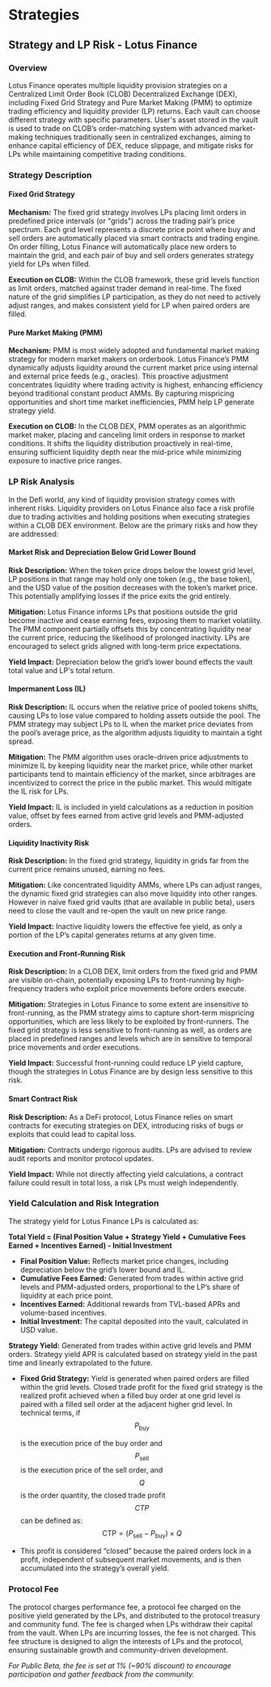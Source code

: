 # Strategies

## Strategy and LP Risk - Lotus Finance

### Overview

Lotus Finance operates multiple liquidity provision strategies on a Centralized Limit Order Book (CLOB) Decentralized Exchange (DEX), including Fixed Grid Strategy and Pure Market Making (PMM) to optimize trading efficiency and liquidity provider (LP) returns. Each vault can choose different strategy with specific parameters. User's asset stored in the vault is used to trade on CLOB’s order-matching system with advanced market-making techniques traditionally seen in centralized exchanges, aiming to enhance capital efficiency of DEX, reduce slippage, and mitigate risks for LPs while maintaining competitive trading conditions.

### Strategy Description

#### Fixed Grid Strategy

**Mechanism:** The fixed grid strategy involves LPs placing limit orders in predefined price intervals (or "grids") across the trading pair’s price spectrum. Each grid level represents a discrete price point where buy and sell orders are automatically placed via smart contracts and trading engine. On order filling, Lotus Finance will automatically place new orders to maintain the grid, and each pair of buy and sell orders generates strategy yield for LPs when filled.

**Execution on CLOB:** Within the CLOB framework, these grid levels function as limit orders, matched against trader demand in real-time. The fixed nature of the grid simplifies LP participation, as they do not need to actively adjust ranges, and makes consistent yield for LP when paired orders are filled.

#### Pure Market Making (PMM)

**Mechanism:** PMM is most widely adopted and fundamental market making strategy for modern market makers on orderbook. Lotus Finance’s PMM dynamically adjusts liquidity around the current market price using internal and external price feeds (e.g., oracles). This proactive adjustment concentrates liquidity where trading activity is highest, enhancing efficiency beyond traditional constant product AMMs. By capturing mispricing opportunities and short time market inefficiencies, PMM help LP generate strategy yield.

**Execution on CLOB:** In the CLOB DEX, PMM operates as an algorithmic market maker, placing and canceling limit orders in response to market conditions. It shifts the liquidity distribution proactively in real-time, ensuring sufficient liquidity depth near the mid-price while minimizing exposure to inactive price ranges.

### LP Risk Analysis

In the Defi world, any kind of liquidity provision strategy comes with inherent risks. Liquidity providers on Lotus Finance also face a risk profile due to trading activities and holding positions when executing strategies within a CLOB DEX environment. Below are the primary risks and how they are addressed:

#### Market Risk and Depreciation Below Grid Lower Bound

**Risk Description:** When the token price drops below the lowest grid level, LP positions in that range may hold only one token (e.g., the base token), and the USD value of the position decreases with the token’s market price. This potentially amplifying losses if the price exits the grid entirely.

**Mitigation:** Lotus Finance informs LPs that positions outside the grid become inactive and cease earning fees, exposing them to market volatility. The PMM component partially offsets this by concentrating liquidity near the current price, reducing the likelihood of prolonged inactivity. LPs are encouraged to select grids aligned with long-term price expectations.

**Yield Impact:** Depreciation below the grid’s lower bound effects the vault total value and LP's total return.

#### Impermanent Loss (IL)

**Risk Description:** IL occurs when the relative price of pooled tokens shifts, causing LPs to lose value compared to holding assets outside the pool. The PMM strategy may subject LPs to IL when the market price deviates from the pool’s average price, as the algorithm adjusts liquidity to maintain a tight spread.

**Mitigation:** The PMM algorithm uses oracle-driven price adjustments to minimize IL by keeping liquidity near the market price, while other market participants tend to maintain efficiency of the market, since arbitrages are incentivized to correct the price in the public market. This would mitigate the IL risk for LPs.

**Yield Impact:** IL is included in yield calculations as a reduction in position value, offset by fees earned from active grid levels and PMM-adjusted orders.

#### Liquidity Inactivity Risk

**Risk Description:** In the fixed grid strategy, liquidity in grids far from the current price remains unused, earning no fees.

**Mitigation:** Like concentrated liquidity AMMs, where LPs can adjust ranges, the dynamic fixed grid strategies can also move liquidity into other ranges. However in naive fixed grid vaults (that are available in public beta), users need to close the vault and re-open the vault on new price range.

**Yield Impact:** Inactive liquidity lowers the effective fee yield, as only a portion of the LP’s capital generates returns at any given time.

#### Execution and Front-Running Risk

**Risk Description:** In a CLOB DEX, limit orders from the fixed grid and PMM are visible on-chain, potentially exposing LPs to front-running by high-frequency traders who exploit price movements before orders execute.

**Mitigation:** Strategies in Lotus Finance to some extent are insensitive to front-running, as the PMM strategy aims to capture short-term mispricing opportunities, which are less likely to be exploited by front-runners. The fixed grid strategy is less sensitive to front-running as well, as orders are placed in predefined ranges and levels which are in sensitive to temporal price movements and order executions.

**Yield Impact:** Successful front-running could reduce LP yield capture, though the strategies in Lotus Finance are by design less sensitive to this risk.

#### Smart Contract Risk

**Risk Description:** As a DeFi protocol, Lotus Finance relies on smart contracts for executing strategies on DEX, introducing risks of bugs or exploits that could lead to capital loss.

**Mitigation:** Contracts undergo rigorous audits. LPs are advised to review audit reports and monitor protocol updates.

**Yield Impact:** While not directly affecting yield calculations, a contract failure could result in total loss, a risk LPs must weigh independently.

### Yield Calculation and Risk Integration

The strategy yield for Lotus Finance LPs is calculated as:

**Total Yield = (Final Position Value + Strategy Yield + Cumulative Fees Earned + Incentives Earned) - Initial Investment**

* **Final Position Value:** Reflects market price changes, including depreciation below the grid’s lower bound and IL.
* **Cumulative Fees Earned:** Generated from trades within active grid levels and PMM-adjusted orders, proportional to the LP’s share of liquidity at each price point.
* **Incentives Earned:** Additional rewards from TVL-based APRs and volume-based incentives.
* **Initial Investment:** The capital deposited into the vault, calculated in USD value.

**Strategy Yield:** Generated from trades within active grid levels and PMM orders. Strategy yield APR is calculated based on strategy yield in the past time and linearly extrapolated to the future.

*   **Fixed Grid Strategy:** Yield is generated when paired orders are filled within the grid levels. Closed trade profit for the fixed grid strategy is the realized profit achieved when a filled buy order at one grid level is paired with a filled sell order at the adjacent higher grid level. In technical terms, if $$P_{\text{buy}}$$

    is the execution price of the buy order and $$P_{\text{sell}}$$ is the execution price of the sell order, and $$Q$$ is the order quantity, the closed trade profit $$CTP$$ can be defined as:\
    $$\text{CTP} = (P_{\text{sell}} - P_{\text{buy}}) \times Q$$
* This profit is considered “closed” because the paired orders lock in a profit, independent of subsequent market movements, and is then accumulated into the strategy’s overall yield.

### Protocol Fee

The protocol charges performance fee, a protocol fee charged on the positive yield generated by the LPs, and distributed to the protocol treasury and community fund. The fee is charged when LPs withdraw their capital from the vault. When LPs are incurring losses, the fee is not charged. This fee structure is designed to align the interests of LPs and the protocol, ensuring sustainable growth and community-driven development.

_For Public Beta, the fee is set at 1% (\~90% discount) to encourage participation and gather feedback from the community._
